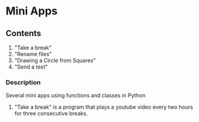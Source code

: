 # Mini Apps

## Contents
1) "Take a break"
2) "Rename files"
3) "Drawing a Circle from Squares"
4) "Send a text"

### Description
Several mini apps using functions and classes in Python
1) "Take a break" is a program that plays a youtube video every two hours for
three consecutive breaks.
